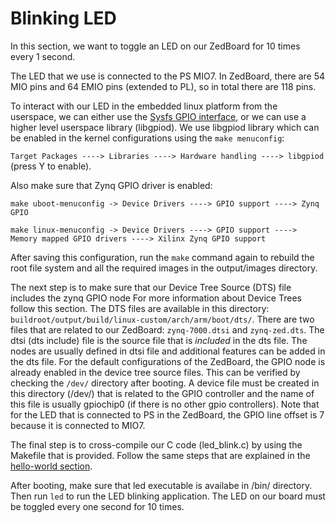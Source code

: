 # Blinking LED

In this section, we want to toggle an LED on our ZedBoard for 10 times every 1 second.

The LED that we use is connected to the PS MIO7. In ZedBoard, there are 54 MIO pins and 64 EMIO pins (extended to PL), so in total there are 118 pins.

To interact with our LED in the embedded linux platform from the userspace, we can either use the [Sysfs GPIO interface](https://www.kernel.org/doc/Documentation/gpio/sysfs.txt), or we can use a higher level userspace library (libgpiod).
We use libgpiod library which can be enabled in the kernel configurations using the `make menuconfig`:

`Target Packages ----> Libraries ----> Hardware handling ----> libgpiod` (press Y to enable).

Also make sure that Zynq GPIO driver is enabled:

`make uboot-menuconfig -> Device Drivers ----> GPIO support ----> Zynq GPIO`

`make linux-menuconfig -> Device Drivers ----> GPIO support ----> Memory mapped GPIO drivers ----> Xilinx Zynq GPIO support`

After saving this configuration, run the `make` command again to rebuild the root file system and all the required images in the output/images directory.

The next step is to make sure that our Device Tree Source (DTS) file includes the zynq GPIO node For more information about Device Trees follow this section.
The DTS files are available in this directory: `buildroot/output/build/linux-custom/arch/arm/boot/dts/`.
There are two files that are related to our ZedBoard: `zynq-7000.dtsi` and `zynq-zed.dts`.
The dtsi (dts include) file is the source file that is _included_ in the dts file. The nodes are usually defined in dtsi file and additional features can be added in the dts file.
For the default configurations of the ZedBoard, the GPIO node is already enabled in the device tree source files. This can be verified by checking the `/dev/` directory after booting.
A device file must be created in this directory (/dev/) that is related to the GPIO controller and the name of this file is usually gpiochip0 (if there is no other gpio controllers). Note that for the LED that is connected to PS in the ZedBoard, the GPIO line offset is 7 because it is connected to MIO7.

The final step is to cross-compile our C code (led_blink.c) by using the Makefile that is provided. Follow the same steps that are explained in the [hello-world section](https://github.com/Amir-Mansoori/Embedded-Linux-ZedBoard-Buildroot/tree/main/1-hello-world#hello-world).

After booting, make sure that led executable is availabe in /bin/ directory. Then run `led` to run the LED blinking application. The LED on our board must be toggled every one second for 10 times.
